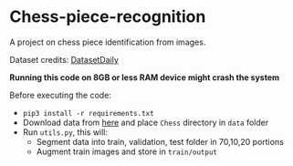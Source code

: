# Chess-piece-recognition
A project on chess piece identification from images.

Dataset credits: [DatasetDaily](https://github.com/Dataset-Daily)

__Running this code on 8GB or less RAM device might crash the system__

Before executing the code:
- `pip3 install -r requirements.txt`
- Download data from [here](https://www.kaggle.com/niteshfre/chessman-image-dataset) and place `Chess` directory in `data` folder
- Run `utils.py`, this will:
  - Segment data into train, validation, test folder in 70,10,20 portions
  - Augment train images and store in `train/output`
